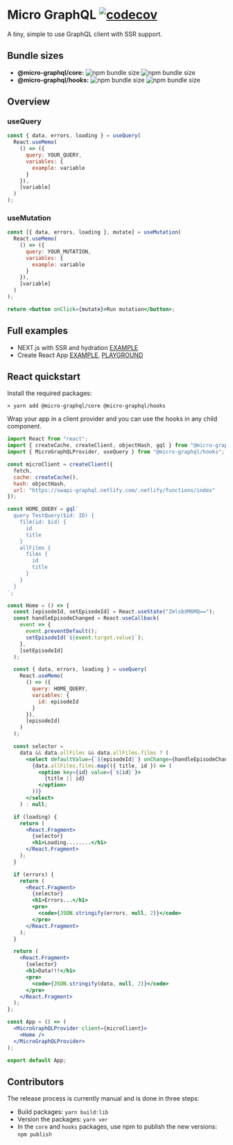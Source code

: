 # Micro GraphQL [![codecov](https://codecov.io/gh/jacob-ebey/micro-graphql-monorepo/branch/master/graph/badge.svg)](https://codecov.io/gh/jacob-ebey/micro-graphql-monorepo)

A tiny, simple to use GraphQL client with SSR support.

## Bundle sizes

- **@micro-graphql/core:** ![npm bundle size](https://img.shields.io/bundlephobia/min/@micro-graphql/core?style=flat-square) ![npm bundle size](https://img.shields.io/bundlephobia/minzip/@micro-graphql/core?style=flat-square)
- **@micro-graphql/hooks:** ![npm bundle size](https://img.shields.io/bundlephobia/min/@micro-graphql/hooks?style=flat-square) ![npm bundle size](https://img.shields.io/bundlephobia/minzip/@micro-graphql/hooks?style=flat-square)

## Overview

### useQuery

```jsx
const { data, errors, loading } = useQuery(
  React.useMemo(
    () => ({
      query: YOUR_QUERY,
      variables: {
        example: variable
      }
    }),
    [variable]
  )
);
```

### useMutation

```jsx
const [{ data, errors, loading }, mutate] = useMutation(
  React.useMemo(
    () => ({
      query: YOUR_MUTATION,
      variables: {
        example: variable
      }
    }),
    [variable]
  )
);

return <button onClick={mutate}>Run mutation</button>;
```

## Full examples

- NEXT.js with SSR and hydration [EXAMPLE](https://github.com/jacob-ebey/micro-graphql-monorepo/tree/master/packages/next-example)
- Create React App [EXAMPLE](https://github.com/jacob-ebey/micro-graphql-monorepo/tree/master/packages/cra-example), [PLAYGROUND](https://codesandbox.io/s/github/jacob-ebey/micro-graphql-monorepo/tree/master/packages/cra-example)

## React quickstart

Install the required packages:

```shell
> yarn add @micro-graphql/core @micro-graphql/hooks
```

Wrap your app in a client provider and you can use the hooks in any child component.

```jsx
import React from "react";
import { createCache, createClient, objectHash, gql } from "@micro-graphql/core";
import { MicroGraphQLProvider, useQuery } from "@micro-graphql/hooks";

const microClient = createClient({
  fetch,
  cache: createCache(),
  hash: objectHash,
  url: "https://swapi-graphql.netlify.com/.netlify/functions/index"
});

const HOME_QUERY = gql`
  query TestQuery($id: ID) {
    film(id: $id) {
      id
      title
    }
    allFilms {
      films {
        id
        title
      }
    }
  }
`;

const Home = () => {
  const [episodeId, setEpisodeId] = React.useState("ZmlsbXM6MQ==");
  const handleEpisodeChanged = React.useCallback(
    event => {
      event.preventDefault();
      setEpisodeId(`${event.target.value}`);
    },
    [setEpisodeId]
  );

  const { data, errors, loading } = useQuery(
    React.useMemo(
      () => ({
        query: HOME_QUERY,
        variables: {
          id: episodeId
        }
      }),
      [episodeId]
    )
  );

  const selector =
    data && data.allFilms && data.allFilms.films ? (
      <select defaultValue={`${episodeId}`} onChange={handleEpisodeChanged}>
        {data.allFilms.films.map(({ title, id }) => (
          <option key={id} value={`${id}`}>
            {title || id}
          </option>
        ))}
      </select>
    ) : null;

  if (loading) {
    return (
      <React.Fragment>
        {selector}
        <h1>Loading........</h1>
      </React.Fragment>
    );
  }

  if (errors) {
    return (
      <React.Fragment>
        {selector}
        <h1>Errors...</h1>
        <pre>
          <code>{JSON.stringify(errors, null, 2)}</code>
        </pre>
      </React.Fragment>
    );
  }

  return (
    <React.Fragment>
      {selector}
      <h1>Data!!!</h1>
      <pre>
        <code>{JSON.stringify(data, null, 2)}</code>
      </pre>
    </React.Fragment>
  );
};

const App = () => (
  <MicroGraphQLProvider client={microClient}>
    <Home />
  </MicroGraphQLProvider>
);

export default App;
```

## Contributors

The release process is currently manual and is done in three steps:

- Build packages:
  ```yarn build:lib```
- Version the packages:
  ```yarn ver```
- In the `core` and `hooks` packages, use npm to publish the new versions:
  ```npm publish```
